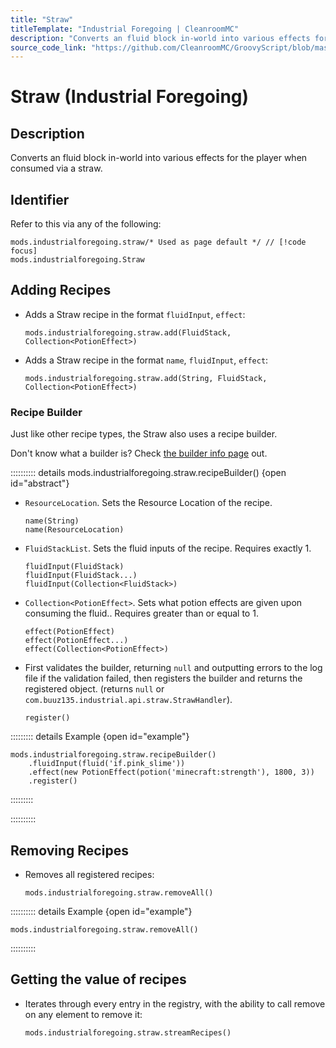 ```yaml
---
title: "Straw"
titleTemplate: "Industrial Foregoing | CleanroomMC"
description: "Converts an fluid block in-world into various effects for the player when consumed via a straw."
source_code_link: "https://github.com/CleanroomMC/GroovyScript/blob/master/src/main/java/com/cleanroommc/groovyscript/compat/mods/industrialforegoing/Straw.java"
---
```


# Straw (Industrial Foregoing)

## Description

Converts an fluid block in-world into various effects for the player when consumed via a straw.

## Identifier

Refer to this via any of the following:

```groovy:no-line-numbers {1}
mods.industrialforegoing.straw/* Used as page default */ // [!code focus]
mods.industrialforegoing.Straw
```


## Adding Recipes

- Adds a Straw recipe in the format `fluidInput`, `effect`:

    ```groovy:no-line-numbers
    mods.industrialforegoing.straw.add(FluidStack, Collection<PotionEffect>)
    ```

- Adds a Straw recipe in the format `name`, `fluidInput`, `effect`:

    ```groovy:no-line-numbers
    mods.industrialforegoing.straw.add(String, FluidStack, Collection<PotionEffect>)
    ```


### Recipe Builder

Just like other recipe types, the Straw also uses a recipe builder.

Don't know what a builder is? Check [the builder info page](../../introduction/builder.md) out.

:::::::::: details mods.industrialforegoing.straw.recipeBuilder() {open id="abstract"}
- `ResourceLocation`. Sets the Resource Location of the recipe.

    ```groovy:no-line-numbers
    name(String)
    name(ResourceLocation)
    ```

- `FluidStackList`. Sets the fluid inputs of the recipe. Requires exactly 1.

    ```groovy:no-line-numbers
    fluidInput(FluidStack)
    fluidInput(FluidStack...)
    fluidInput(Collection<FluidStack>)
    ```

- `Collection<PotionEffect>`. Sets what potion effects are given upon consuming the fluid.. Requires greater than or equal to 1.

    ```groovy:no-line-numbers
    effect(PotionEffect)
    effect(PotionEffect...)
    effect(Collection<PotionEffect>)
    ```

- First validates the builder, returning `null` and outputting errors to the log file if the validation failed, then registers the builder and returns the registered object. (returns `null` or `com.buuz135.industrial.api.straw.StrawHandler`).

    ```groovy:no-line-numbers
    register()
    ```

::::::::: details Example {open id="example"}
```groovy:no-line-numbers
mods.industrialforegoing.straw.recipeBuilder()
    .fluidInput(fluid('if.pink_slime'))
    .effect(new PotionEffect(potion('minecraft:strength'), 1800, 3))
    .register()
```

:::::::::

::::::::::

## Removing Recipes

- Removes all registered recipes:

    ```groovy:no-line-numbers
    mods.industrialforegoing.straw.removeAll()
    ```

:::::::::: details Example {open id="example"}
```groovy:no-line-numbers
mods.industrialforegoing.straw.removeAll()
```

::::::::::

## Getting the value of recipes

- Iterates through every entry in the registry, with the ability to call remove on any element to remove it:

    ```groovy:no-line-numbers
    mods.industrialforegoing.straw.streamRecipes()
    ```

